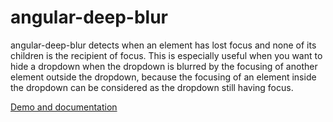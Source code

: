 # angular-deep-blur

angular-deep-blur detects when an element has lost focus and none of its children is the recipient of focus. This is especially useful when you want to hide a dropdown when the dropdown is blurred by the focusing of another element outside the dropdown, because the focusing of an element inside the dropdown can be considered as the dropdown still having focus.

[Demo and documentation](http://myplanetdigital.github.io/angular-deep-blur/)
